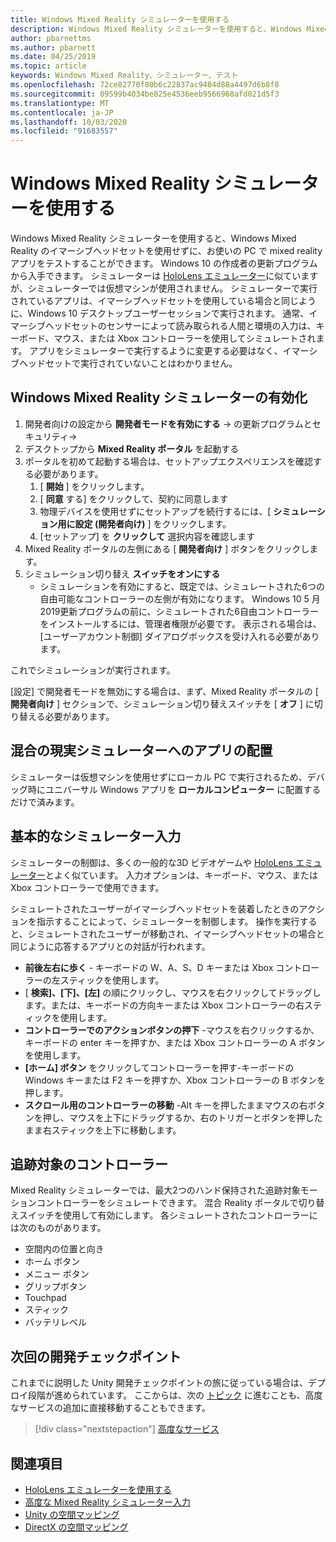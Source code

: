 ```yaml
---
title: Windows Mixed Reality シミュレーターを使用する
description: Windows Mixed Reality シミュレーターを使用すると、Windows Mixed Reality のイマーシブヘッドセットを使用せずに、お使いの PC で mixed reality アプリをテストすることができます。
author: pbarnettms
ms.author: pbarnett
ms.date: 04/25/2019
ms.topic: article
keywords: Windows Mixed Reality、シミュレーター、テスト
ms.openlocfilehash: 72ce82770f80b6c22837ac9484d88a4497d6b8f8
ms.sourcegitcommit: 09599b4034be825e4536eeb9566968afd021d5f3
ms.translationtype: MT
ms.contentlocale: ja-JP
ms.lasthandoff: 10/03/2020
ms.locfileid: "91683557"
---
```

# <a name="using-the-windows-mixed-reality-simulator"></a>Windows Mixed Reality シミュレーターを使用する

Windows Mixed Reality シミュレーターを使用すると、Windows Mixed Reality のイマーシブヘッドセットを使用せずに、お使いの PC で mixed reality アプリをテストすることができます。 Windows 10 の作成者の更新プログラムから入手できます。 シミュレーターは [HoloLens エミュレーター](using-the-hololens-emulator.md)に似ていますが、シミュレーターでは仮想マシンが使用されません。 シミュレーターで実行されているアプリは、イマーシブヘッドセットを使用している場合と同じように、Windows 10 デスクトップユーザーセッションで実行されます。 通常、イマーシブヘッドセットのセンサーによって読み取られる人間と環境の入力は、キーボード、マウス、または Xbox コントローラーを使用してシミュレートされます。 アプリをシミュレーターで実行するように変更する必要はなく、イマーシブヘッドセットで実行されていないことはわかりません。

## <a name="enabling-the-windows-mixed-reality-simulator"></a>Windows Mixed Reality シミュレーターの有効化

1. 開発者向けの設定から **開発者モードを有効にする** -> の更新プログラムとセキュリティ->
2. デスクトップから **Mixed Reality ポータル** を起動する
3. ポータルを初めて起動する場合は、セットアップエクスペリエンスを確認する必要があります。
   1. [ **開始** ] をクリックします。
   2. [ **同意** する] をクリックして、契約に同意します
   3. 物理デバイスを使用せずにセットアップを続行するには、[ **シミュレーション用に設定 (開発者向け)** ] をクリックします。
   4. [セットアップ] を **クリックして** 選択内容を確認します
4. Mixed Reality ポータルの左側にある [ **開発者向け** ] ボタンをクリックします。
5. シミュレーション切り替え **スイッチをオンにする**
   * シミュレーションを有効にすると、既定では、シミュレートされた6つの自由可能なコントローラーの左側が有効になります。  Windows 10 5 月2019更新プログラムの前に、シミュレートされた6自由コントローラーをインストールするには、管理者権限が必要です。  表示される場合は、[ユーザーアカウント制御] ダイアログボックスを受け入れる必要があります。

これでシミュレーションが実行されます。

[設定] で開発者モードを無効にする場合は、まず、Mixed Reality ポータルの [ **開発者向け** ] セクションで、シミュレーション切り替えスイッチを [ **オフ** ] に切り替える必要があります。

## <a name="deploying-apps-to-the-mixed-reality-simulator"></a>混合の現実シミュレーターへのアプリの配置

シミュレーターは仮想マシンを使用せずにローカル PC で実行されるため、デバッグ時にユニバーサル Windows アプリを **ローカルコンピューター** に配置するだけで済みます。

## <a name="basic-simulator-input"></a>基本的なシミュレーター入力

シミュレーターの制御は、多くの一般的な3D ビデオゲームや [HoloLens エミュレーター](using-the-hololens-emulator.md)とよく似ています。 入力オプションは、キーボード、マウス、または Xbox コントローラーで使用できます。

シミュレートされたユーザーがイマーシブヘッドセットを装着したときのアクションを指示することによって、シミュレーターを制御します。 操作を実行すると、シミュレートされたユーザーが移動され、イマーシブヘッドセットの場合と同じように応答するアプリとの対話が行われます。
* **前後左右に歩く** - キーボードの W、A、S、D キーまたは Xbox コントローラーの左スティックを使用します。
* [ **検索]、[下]、[左]** の順にクリックし、マウスを右クリックしてドラッグします。または、キーボードの方向キーまたは Xbox コントローラーの右スティックを使用します。
* **コントローラーでのアクションボタンの押下** -マウスを右クリックするか、キーボードの enter キーを押すか、または Xbox コントローラーの A ボタンを使用します。
* **[ホーム] ボタン** をクリックしてコントローラーを押す-キーボードの Windows キーまたは F2 キーを押すか、Xbox コントローラーの B ボタンを押します。
* **スクロール用のコントローラーの移動** -Alt キーを押したままマウスの右ボタンを押し、マウスを上下にドラッグするか、右のトリガーとボタンを押したまま右スティックを上下に移動します。

## <a name="tracked-controllers"></a>追跡対象のコントローラー

Mixed Reality シミュレーターでは、最大2つのハンド保持された追跡対象モーションコントローラーをシミュレートできます。 混合 Reality ポータルで切り替えスイッチを使用して有効にします。 各シミュレートされたコントローラーには次のものがあります。
* 空間内の位置と向き
* ホーム ボタン
* メニュー ボタン
* グリップボタン
* Touchpad
* スティック
* バッテリレベル

## <a name="next-development-checkpoint"></a>次回の開発チェックポイント

これまでに説明した Unity 開発チェックポイントの旅に従っている場合は、デプロイ段階が進められています。 ここからは、次の [トピック](../../develop/unity/unity-development-overview.md#4-deploying-to-a-device-or-emulator) に進むことも、高度なサービスの追加に直接移動することもできます。

> [!div class="nextstepaction"]
> [高度なサービス](../../develop/unity/unity-development-overview.md#5-adding-services)


## <a name="see-also"></a>関連項目
* [HoloLens エミュレーターを使用する](using-the-hololens-emulator.md)
* [高度な Mixed Reality シミュレーター入力](advanced-hololens-emulator-and-mixed-reality-simulator-input.md)
* [Unity の空間マッピング](../../develop/unity/spatial-mapping-in-unity.md)
* [DirectX の空間マッピング](../../develop/native/spatial-mapping-in-directx.md)
